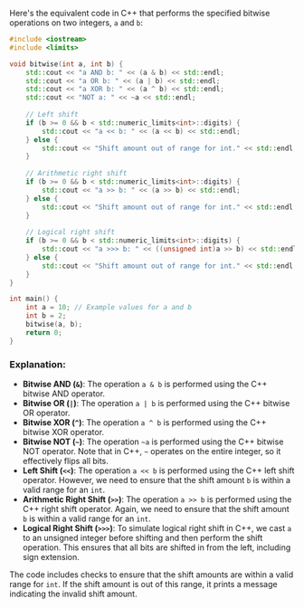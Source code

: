  Here's the equivalent code in C++ that performs the specified bitwise operations on two integers, `a` and `b`:

```cpp
#include <iostream>
#include <limits>

void bitwise(int a, int b) {
    std::cout << "a AND b: " << (a & b) << std::endl;
    std::cout << "a OR b: " << (a | b) << std::endl;
    std::cout << "a XOR b: " << (a ^ b) << std::endl;
    std::cout << "NOT a: " << ~a << std::endl;
    
    // Left shift
    if (b >= 0 && b < std::numeric_limits<int>::digits) {
        std::cout << "a << b: " << (a << b) << std::endl;
    } else {
        std::cout << "Shift amount out of range for int." << std::endl;
    }
    
    // Arithmetic right shift
    if (b >= 0 && b < std::numeric_limits<int>::digits) {
        std::cout << "a >> b: " << (a >> b) << std::endl;
    } else {
        std::cout << "Shift amount out of range for int." << std::endl;
    }
    
    // Logical right shift
    if (b >= 0 && b < std::numeric_limits<int>::digits) {
        std::cout << "a >>> b: " << ((unsigned int)a >> b) << std::endl;
    } else {
        std::cout << "Shift amount out of range for int." << std::endl;
    }
}

int main() {
    int a = 10; // Example values for a and b
    int b = 2;
    bitwise(a, b);
    return 0;
}
```

### Explanation:
- **Bitwise AND (`&`)**: The operation `a & b` is performed using the C++ bitwise AND operator.
- **Bitwise OR (`|`)**: The operation `a | b` is performed using the C++ bitwise OR operator.
- **Bitwise XOR (`^`)**: The operation `a ^ b` is performed using the C++ bitwise XOR operator.
- **Bitwise NOT (`~`)**: The operation `~a` is performed using the C++ bitwise NOT operator. Note that in C++, `~` operates on the entire integer, so it effectively flips all bits.
- **Left Shift (`<<`)**: The operation `a << b` is performed using the C++ left shift operator. However, we need to ensure that the shift amount `b` is within a valid range for an `int`.
- **Arithmetic Right Shift (`>>`)**: The operation `a >> b` is performed using the C++ right shift operator. Again, we need to ensure that the shift amount `b` is within a valid range for an `int`.
- **Logical Right Shift (`>>>`)**: To simulate logical right shift in C++, we cast `a` to an unsigned integer before shifting and then perform the shift operation. This ensures that all bits are shifted in from the left, including sign extension.

The code includes checks to ensure that the shift amounts are within a valid range for `int`. If the shift amount is out of this range, it prints a message indicating the invalid shift amount.
